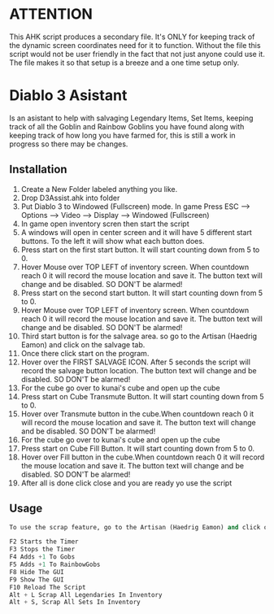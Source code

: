 # ATTENTION
This AHK script produces a secondary file. It's ONLY for keeping track of the dynamic screen coordinates need for it to function. Without the file this script would not be user friendly in the fact that not just anyone could use it. The file makes it so that setup is a breeze and a one time setup only.

# Diablo 3 Asistant

Is an asistant to help with salvaging Legendary Items, Set Items, keeping track of all the Goblin and Rainbow Goblins you have found along with keeping track of how long you have farmed for, this is still a work in progress so there may be changes.

## Installation

1. Create a New Folder labeled anything you like.
2. Drop D3Assist.ahk into folder
3. Put Diablo 3 to Windowed (Fullscreen) mode. In game Press ESC --> Options --> Video --> Display --> Windowed (Fullscreen)
4. In game open inventory scren then start the script
5. A windows will open in center screen and it will have 5 different start buttons. To the left it will show what each button does.
6. Press start on the first start button. It will start counting down from 5 to 0.
7. Hover Mouse over TOP LEFT of inventory screen. When countdown reach 0 it will record the mouse location and save it. The button text will change and be disabled. SO DON'T be alarmed!
8. Press start on the second start button. It will start counting down from 5 to 0.
9. Hover Mouse over TOP LEFT of inventory screen. When countdown reach 0 it will record the mouse location and save it. The button text will change and be disabled. SO DON'T be alarmed!
10. Third start button is for the salvage area. so go to the Artisan (Haedrig Eamon) and click on the salvage tab.
11. Once there click start on the program.
12. Hover over the FIRST SALVAGE ICON. After 5 seconds the script will record the salvage button location. The button text will change and be disabled. SO DON'T be alarmed!
13. For the cube go over to kunai's cube and open up the cube
14. Press start on Cube Transmute Button. It will start counting down from 5 to 0.
15. Hover over Transmute button in the cube.When countdown reach 0 it will record the mouse location and save it. The button text will change and be disabled. SO DON'T be alarmed!
16. For the cube go over to kunai's cube and open up the cube
17. Press start on Cube Fill Button. It will start counting down from 5 to 0.
18. Hover over Fill button in the cube.When countdown reach 0 it will record the mouse location and save it. The button text will change and be disabled. SO DON'T be alarmed!
19. After all is done click close and you are ready yo use the script

## Usage

```python
To use the scrap feature, go to the Artisan (Haedrig Eamon) and click on the salvage tab. Click on the big anvil. Then once its press the cursor will change to an anvil and then you press either Alt + L to salvage Legndaries or Alt + S to salvage Sets.

F2 Starts the Timer
F3 Stops the Timer
F4 Adds +1 To Gobs
F5 Adds +1 To RainbowGobs
F8 Hide The GUI
F9 Show The GUI
F10 Reload The Script
Alt + L Scrap All Legendaries In Inventory
Alt + S, Scrap All Sets In Inventory
```
